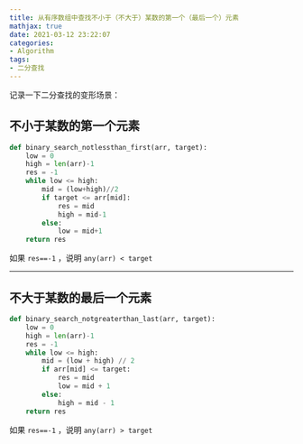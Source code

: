 ```yaml
---
title: 从有序数组中查找不小于（不大于）某数的第一个（最后一个）元素
mathjax: true
date: 2021-03-12 23:22:07
categories:
- Algorithm
tags:
- 二分查找
---
```


记录一下二分查找的变形场景：

<!--more-->

## 不小于某数的第一个元素
```python
def binary_search_notlessthan_first(arr, target):
    low = 0
    high = len(arr)-1
    res = -1
    while low <= high:
        mid = (low+high)//2
        if target <= arr[mid]:
            res = mid
            high = mid-1
        else:
            low = mid+1
    return res
```
如果 `res==-1` ，说明 `any(arr) < target`
___
## 不大于某数的最后一个元素
```python
def binary_search_notgreaterthan_last(arr, target):
    low = 0
    high = len(arr)-1
    res = -1
    while low <= high:
        mid = (low + high) // 2
        if arr[mid] <= target:
            res = mid
            low = mid + 1
        else:
            high = mid - 1
    return res
```
如果 `res==-1` ，说明 `any(arr) > target`
